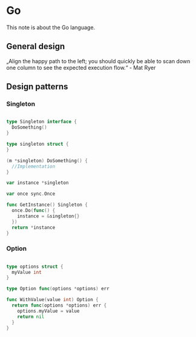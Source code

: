 # Go

This note is about the Go language.

## General design

„Align the happy path to the left; you should quickly be able to scan down one column to see the expected execution flow.“ - Mat Ryer

## Design patterns


### Singleton

```Go

type Singleton interface {
  DoSomething()
}

type singleton struct {
}

(m *singleton) DoSomething() {
  //Implementation
}

var instance *singleton

var once sync.Once

func GetInstance() Singleton {
  once.Do(func() {
    instance = &singleton{}
  })
  return *instance
}
```

### Option

```Go

type options struct {
  myValue int
}

type Option func(options *options) err

func WithValue(value int) Option {
  return func(options *options) err {
    options.myValue = value
    return nil
  }
}

```